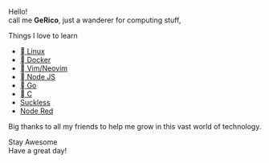 Hello! <br> call me **GeRico**, just a wanderer for computing stuff, 

Things I love to learn

* [ Linux](https://endeavouros.com/)
* [ Docker](https://hub.docker.com/)
* [ Vim/Neovim](https://github.com/gricowijaya/nvimrc) 
* [ Node JS](https://nodejs.dev/learn/) 
* [ Go](https://github.com/gricowijaya/go-exercises/wiki) 
* [ C](https://devdocs.io/c/)
* [Suckless](suckless.org)
* [Node Red](https://nodered.org/)


Big thanks to all my friends to help me grow in this vast world of technology.

Stay Awesome <br>
Have a great day!

